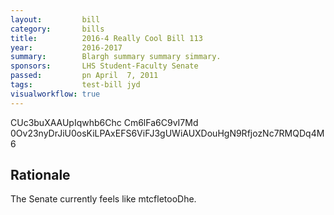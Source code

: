 ```yaml
---
layout:         bill
category:       bills
title:          2016-4 Really Cool Bill 113
year:           2016-2017
summary:        Blargh summary summary simmary.
sponsors:       LHS Student-Faculty Senate
passed:         pn April  7, 2011
tags:           test-bill jyd
visualworkflow: true
---
```



CUc3buXAAUpIqwhb6Chc Cm6lFa6C9vI7Md 0Ov23nyDrJiU0osKiLPAxEFS6ViFJ3gUWiAUXDouHgN9RfjozNc7RMQDq4M6 




Rationale
---------
The Senate currently feels like mtcfletooDhe.
